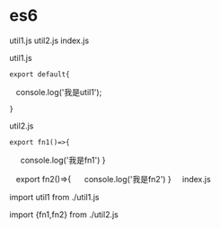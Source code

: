 # es6

util1.js util2.js index.js

util1.js
    
    export default{
    
    console.log('我是util1');
      
    }
    
util2.js

    export fn1()=>{
      console.log('我是fn1')
    }
    
    export fn2()=>{
      console.log('我是fn2')
    }
    
index.js

import util1 from ./util1.js

import {fn1,fn2} from ./util2.js

    
  
  
